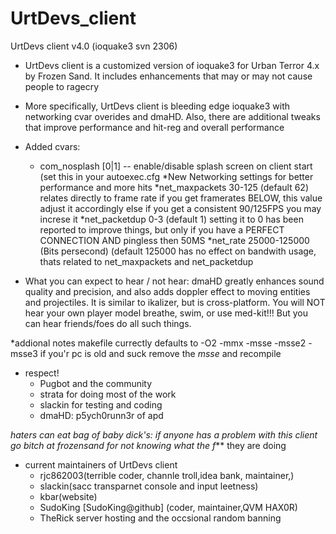 UrtDevs_client
===========

UrtDevs client v4.0 (ioquake3 svn 2306)

* UrtDevs client is a customized version of ioquake3 for Urban Terror 4.x
  by Frozen Sand. It includes enhancements that may or may not cause people to ragecry
   

* More specifically, UrtDevs client is bleeding edge ioquake3 with networking cvar overides and dmaHD.
  Also, there are additional tweaks that improve performance and hit-reg and overall performance

  
* Added cvars:
  - com_nosplash [0|1]     -- enable/disable splash screen on client start
                              (set this in your autoexec.cfg
*New Networking settings for better performance and more hits
   *net_maxpackets 30-125 (default 62) relates directly to frame rate if you get framerates BELOW,
   this value adjust it accordingly else if you get a consistent 90/125FPS you may increse it 
   *net_packetdup  0-3    (default 1) setting it to 0 has been reported to improve things,
   but only if you have a PERFECT CONNECTION AND pingless then 50MS
   *net_rate 25000-125000 (Bits persecond) (default 125000 has no effect on bandwith usage,
   thats related to net_maxpackets and net_packetdup 

   
* What you can expect to hear / not hear:
  dmaHD greatly enhances sound quality and precision, and also adds
  doppler effect to moving entities and projectiles. It is similar to ikalizer,
  but is cross-platform. You will NOT hear your own player model breathe,
  swim, or use med-kit!!! But you can hear friends/foes do all such things.

*addional notes
makefile currectly defaults to -O2 -mmx -msse -msse2 -msse3 if you'r pc is old and suck remove the *msse* and recompile
* respect!
  - Pugbot and the community 
  - strata for doing most of the work 
  - slackin for testing and coding
  - dmaHD: p5ych0runn3r of apd 
  
 *haters can eat bag of baby dick's: if anyone has a problem with this client go bitch at frozensand for not knowing what the f*** they are doing 

* current maintainers of UrtDevs client
  - rjc862003(terrible coder, channle troll,idea bank, maintainer,)
  - slackin(sacc transparnet console and input leetness)
  - kbar(website)
  - SudoKing [SudoKing@github] (coder, maintainer,QVM HAX0R)
  - TheRick server hosting and the occsional random banning 
